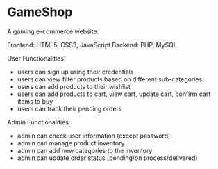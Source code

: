 # GameShop

A gaming e-commerce website.

Frontend: HTML5, CSS3, JavaScript
Backend: PHP, MySQL

User Functionalities:
- users can sign up using their credentials
- users can view filter products based on different sub-categories
- users can add products to their wishlist
- users can add products to cart, view cart, update cart, confirm cart items to buy
- users can track their pending orders

Admin Functionalities:
- admin can check user information (except password)
- admin can manage product inventory
- admin can add new categories to the inventory
- admin can update order status (pending/on process/delivered)
